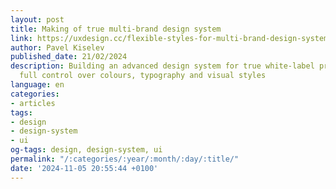 ```yaml
---
layout: post
title: Making of true multi-brand design system
link: https://uxdesign.cc/flexible-styles-for-multi-brand-design-systems-638f9c25c227
author: Pavel Kiselev
published_date: 21/02/2024
description: Building an advanced design system for true white-label products with
  full control over colours, typography and visual styles
language: en
categories:
- articles
tags:
- design
- design-system
- ui
og-tags: design, design-system, ui
permalink: "/:categories/:year/:month/:day/:title/"
date: '2024-11-05 20:55:44 +0100'
---
```

